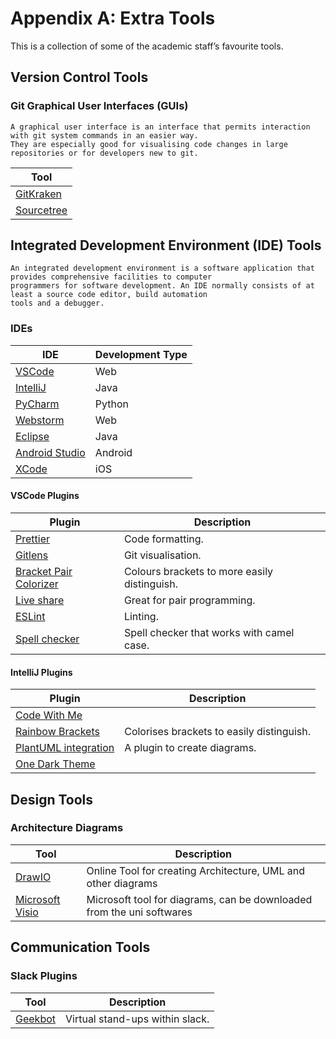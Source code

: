 # Appendix A: Extra Tools

This is a collection of some of the academic staff’s favourite tools.

## Version Control Tools

### Git Graphical User Interfaces (GUIs)

```{note}
A graphical user interface is an interface that permits interaction with git system commands in an easier way.
They are especially good for visualising code changes in large repositories or for developers new to git.
```

| Tool                                        |
|---------------------------------------------|
| [GitKraken](https://www.gitkraken.com)      |
| [Sourcetree](https://www.sourcetreeapp.com) |

## Integrated Development Environment (IDE) Tools

```{note}
An integrated development environment is a software application that provides comprehensive facilities to computer 
programmers for software development. An IDE normally consists of at least a source code editor, build automation 
tools and a debugger.
```

### IDEs

| IDE                                                                 | Development Type |
|---------------------------------------------------------------------|------------------|
| [VSCode](https://code.visualstudio.com)                             | Web              |
| [IntelliJ](https://www.jetbrains.com/community/education/#students) | Java             |
| [PyCharm](https://www.jetbrains.com/community/education/#students)  | Python           |
| [Webstorm](https://www.jetbrains.com/community/education/#students) | Web              |
| [Eclipse](https://www.eclipse.org)                                  | Java             |
| [Android Studio](https://developer.android.com/studio)              | Android          |
| [XCode](https://developer.apple.com/xcode/)                         | iOS              |

#### VSCode Plugins

| Plugin                                                                                                         | Description                                  |
|----------------------------------------------------------------------------------------------------------------|----------------------------------------------|
| [Prettier](https://marketplace.visualstudio.com/items?itemName=esbenp.prettier-vscode)                         | Code formatting.                             |
| [Gitlens](https://marketplace.visualstudio.com/items?itemName=eamodio.gitlens)                                 | Git visualisation.                           |
| [Bracket Pair Colorizer](https://marketplace.visualstudio.com/items?itemName=CoenraadS.bracket-pair-colorizer) | Colours brackets to more easily distinguish. |
| [Live share](https://marketplace.visualstudio.com/items?itemName=MS-vsliveshare.vsliveshare)                   | Great for pair programming.                  |
| [ESLint](https://marketplace.visualstudio.com/items?itemName=dbaeumer.vscode-eslint)                           | Linting.                                     |
| [Spell checker](https://marketplace.visualstudio.com/items?itemName=streetsidesoftware.code-spell-checker)     | Spell checker that works with camel case.    |

#### IntelliJ Plugins

| Plugin                                                                                 | Description                               |
|----------------------------------------------------------------------------------------|-------------------------------------------|
| [Code With Me](https://www.jetbrains.com/help/idea/code-with-me.html)                  |                                           |
| [Rainbow Brackets](https://plugins.jetbrains.com/plugin/10080-rainbow-brackets)        | Colorises brackets to easily distinguish. |
| [PlantUML integration](https://plugins.jetbrains.com/plugin/7017-plantuml-integration) | A plugin to create diagrams.              |
| [One Dark Theme](https://plugins.jetbrains.com/plugin/11938-one-dark-theme)            |                                           |

## Design Tools

### Architecture Diagrams

| Tool                                                              | Description                                                            |
|-------------------------------------------------------------------|------------------------------------------------------------------------|
| [DrawIO](https://app.diagrams.net/)                               | Online Tool for creating Architecture, UML and other diagrams          |
| [Microsoft Visio](https://studentit.unimelb.edu.au/software)      | Microsoft tool for diagrams, can be downloaded from the uni softwares  |


## Communication Tools

### Slack Plugins

| Tool                            | Description                     |
|---------------------------------|---------------------------------|
| [Geekbot](https://geekbot.com/) | Virtual stand-ups within slack. |
